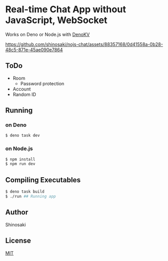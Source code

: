 # Real-time Chat App without JavaScript, WebSocket

Works on Deno or Node.js with [DenoKV](https://docs.deno.com/kv/manual)

https://github.com/shinosaki/nojs-chat/assets/88357168/0d41558a-0b28-48c5-871e-45ae090e7864

## ToDo
- Room
  - Password protection
- Account
- Random ID

## Running
### on Deno
```bash
$ deno task dev
```

### on Node.js
```bash
$ npm install
$ npm run dev
```

## Compiling Executables
```bash
$ deno task build
$ ./run ## Running app
```

## Author
Shinosaki

## License
[MIT](./LICENSE)
